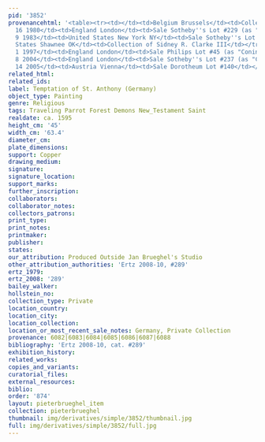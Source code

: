 ```yaml
---
pid: '3852'
provenancehtml: '<table><tr><td></td><td>Belgium Brussels</td><td>Collection of Boussery</td></tr><tr><td>Apr
  16 1980</td><td>England London</td><td>Sale Sotheby''s Lot #229 (as "Coninxloo")</td></tr><tr><td>Jun
  9 1983</td><td>United States New York NY</td><td>Sale Sotheby''s Lot #15 (as "Coninxloo")</td></tr><tr><td>1987</td><td>United
  States Shawnee OK</td><td>Collection of Sidney R. Clarke III</td></tr><tr><td>Dec
  1 1997</td><td>England London</td><td>Sale Philips Lot #45 (as "Coninxloo")</td></tr><tr><td>Jul
  8 2004</td><td>England London</td><td>Sale Sotheby''s Lot #237 (as "Circle of Coninxloo")</td></tr><tr><td>Apr
  14 2005</td><td>Austria Vienna</td><td>Sale Dorotheum Lot #140</td></tr></table>'
related_html:
related_ids:
label: Temptation of St. Anthony (Germany)
object_type: Painting
genre: Religious
tags: Traveling Parrot Forest Demons New_Testament Saint
realdate: ca. 1595
height_cm: '45'
width_cm: '63.4'
diameter_cm:
plate_dimensions:
support: Copper
drawing_medium:
signature:
signature_location:
support_marks:
further_inscription:
collaborators:
collaborator_notes:
collectors_patrons:
print_type:
print_notes:
printmaker:
publisher:
states:
our_attribution: Produced Outside Jan Brueghel's Studio
other_attribution_authorities: 'Ertz 2008-10, #289'
ertz_1979:
ertz_2008: '289'
bailey_walker:
hollstein_no:
collection_type: Private
location_country:
location_city:
location_collection:
location_or_most_recent_sale_notes: Germany, Private Collection
provenance: 6082|6083|6084|6085|6086|6087|6088
bibliography: 'Ertz 2008-10, cat. #289'
exhibition_history:
related_works:
copies_and_variants:
curatorial_files:
external_resources:
biblio:
order: '874'
layout: pieterbrueghel_item
collection: pieterbrueghel
thumbnail: img/derivatives/simple/3852/thumbnail.jpg
full: img/derivatives/simple/3852/full.jpg
---
```

